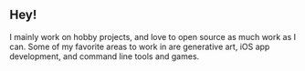 ## Hey!

I mainly work on hobby projects, and love to open source as much work as I can. Some of my favorite areas to work in are generative art, iOS app development, and command line tools and games.
